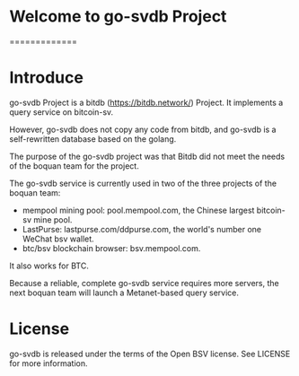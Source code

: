 # Welcome to go-svdb Project
=============

# Introduce
  go-svdb Project is a bitdb (https://bitdb.network/) Project. It implements a query service on bitcoin-sv.
  
  However, go-svdb does not copy any code from bitdb, and go-svdb is a self-rewritten database based on the golang.

  The purpose of the go-svdb project was that Bitdb did not meet the needs of the boquan team for the project.
  
   The go-svdb service is currently used in two of the three projects of the boquan team:
  
   + mempool mining pool: pool.mempool.com, the Chinese largest bitcoin-sv mine pool.
   + LastPurse: lastpurse.com/ddpurse.com, the world's number one WeChat bsv wallet.
   + btc/bsv blockchain browser: bsv.mempool.com.

   It also works for BTC.
   
   Because a reliable, complete go-svdb service requires more servers, the next boquan team will launch a Metanet-based query service.

# License
   go-svdb is released under the terms of the Open BSV license. See LICENSE for more information.

